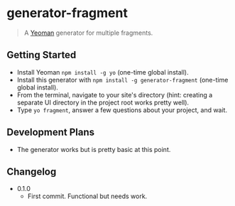 # generator-fragment

> A [Yeoman](http://yeoman.io) generator for multiple fragments.

## Getting Started

- Install Yeoman `npm install -g yo` (one-time global install).
- Install this generator with `npm install -g generator-fragment` (one-time global install).
- From the terminal, navigate to your site's directory (hint: creating a separate UI directory in the project root works pretty well).
- Type `yo fragment`, answer a few questions about your project, and wait.

## Development Plans
- The generator works but is pretty basic at this point.

## Changelog
- 0.1.0
  - First commit. Functional but needs work.
